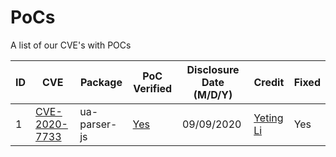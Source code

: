 # PoCs
A list of our CVE's with POCs

| ID| CVE|  Package |  PoC Verified  | Disclosure Date (M/D/Y) |Credit | Fixed |
|---|---|---|---|---|---|---|
|1| [CVE-2020-7733](https://cve.mitre.org/cgi-bin/cvename.cgi?name=CVE-2020-7733) | ua-parser-js | [Yes](https://github.com/yetingli/PoCs/blob/main/CVE-2020-7733/CVE-2020-7733.js) | 09/09/2020 | [Yeting Li](https://github.com/yetingli) | Yes |

